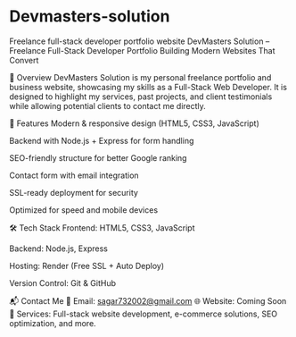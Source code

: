 # Devmasters-solution
Freelance full-stack developer portfolio website
DevMasters Solution – Freelance Full-Stack Developer Portfolio
Building Modern Websites That Convert

📌 Overview
DevMasters Solution is my personal freelance portfolio and business website, showcasing my skills as a Full-Stack Web Developer.
It is designed to highlight my services, past projects, and client testimonials while allowing potential clients to contact me directly.

🚀 Features
Modern & responsive design (HTML5, CSS3, JavaScript)

Backend with Node.js + Express for form handling

SEO-friendly structure for better Google ranking

Contact form with email integration

SSL-ready deployment for security

Optimized for speed and mobile devices

🛠️ Tech Stack
Frontend: HTML5, CSS3, JavaScript

Backend: Node.js, Express

Hosting: Render (Free SSL + Auto Deploy)

Version Control: Git & GitHub

📬 Contact Me
📧 Email: sagar732002@gmail.com
🌐 Website: Coming Soon
💼 Services: Full-stack website development, e-commerce solutions, SEO optimization, and more.
